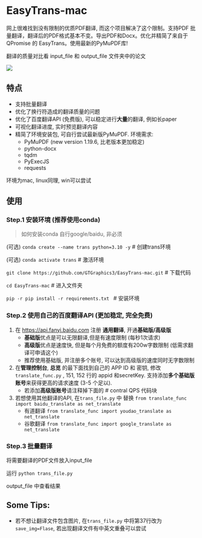 # EasyTrans-mac
网上很难找到没有限制的优质PDF翻译, 而这个项目解决了这个限制。支持PDF 批量翻译，翻译后的PDF格式基本不变。导出PDF和Docx。优化并精简了来自于QPromise 的 EasyTrans。使用最新的PyMuPDF库!

翻译的质量对比看 input_file 和 output_file 文件夹中的论文

![](https://raw.githubusercontent.com/GTGraphics3/CloudPic/master/gif/Kapture_2022-04-05_at_17.18.19.gif)

## 特点

- 支持批量翻译
- 优化了换行符造成的翻译质量的问题
- 优化了百度翻译API (免费版), 可以稳定进行**大量**的翻译, 例如长paper 
- 可视化翻译进度, 实时预览翻译内容
- 精简了环境安装包, 可自行尝试最新版PyMuPDF. 环境需求:
  - PyMuPDF (new version 1.19.6, 比老版本更加稳定)
  - python-docx
  - tqdm
  - PyExecJS
  - requests

环境为mac, linux同理, win可以尝试

## 使用

### Step.1 安装环境 (推荐使用conda)

> 如何安装conda 自行google/baidu, 非必须

(可选) `conda create --name trans python=3.10 -y`   # 创建trans环境

(可选) `conda activate trans`  # 激活环境

`git clone https://github.com/GTGraphics3/EasyTrans-mac.git`  # 下载代码

`cd EasyTrans-mac`  # 进入文件夹

`pip -r pip install -r requirements.txt `  # 安装环境



### Step.2 使用自己的百度翻译API (更加稳定, 完全免费)

1. 在 https://api.fanyi.baidu.com 注册 **通用翻译**, 开通**基础版/高级版**
   - **基础版**优点是可以无限翻译,但是有速度限制 (每秒1次请求)
   - **高级版**优点是速度快, 但是每个月免费的额度有200w字数限制 (低需求翻译可申请这个)
   - 推荐使用基础版, 并注册多个账号, 可以达到高级版的速度同时无字数限制
2. 在**管理控制台**, **总览** 的最下面找到自己的 APP ID 和 密钥, 修改 `translate_func.py` , 151, 152 行的 appid 和secretKey. 支持添加**多个基础版账号**来获得更高的请求速度 (3-5 个足以). 
   - 若添加**高级版账号**请注释掉下面的 # contral QPS 代码块
3. 若想使用其他翻译的API, 在`trans_file.py` 中 替换 `from translate_func import baidu_translate as net_translate`  
   - 有道翻译 `from translate_func import youdao_translate as net_translate` 
   - 谷歌翻译 `from translate_func import google_translate as net_translate`



### Step.3 批量翻译

将需要翻译的PDF文件放入input_file

运行 `python trans_file.py `

output_file 中查看结果

 
 
 

## Some Tips:

- 若不想让翻译文件包含图片, 在`trans_file.py` 中将第37行改为 `save_img=Flase`, 若出现翻译文件有中英文重叠可以尝试

